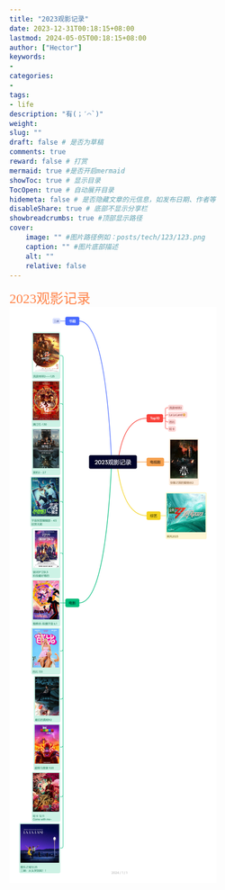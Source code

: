 ```yaml
---
title: "2023观影记录"
date: 2023-12-31T00:18:15+08:00
lastmod: 2024-05-05T00:18:15+08:00
author: ["Hector"]
keywords: 
- 
categories: 
- 
tags: 
- life
description: "有(；′⌒`)"
weight:
slug: ""
draft: false # 是否为草稿
comments: true
reward: false # 打赏
mermaid: true #是否开启mermaid
showToc: true # 显示目录
TocOpen: true # 自动展开目录
hidemeta: false # 是否隐藏文章的元信息，如发布日期、作者等
disableShare: true # 底部不显示分享栏
showbreadcrumbs: true #顶部显示路径
cover:
    image: "" #图片路径例如：posts/tech/123/123.png
    caption: "" #图片底部描述
    alt: ""
    relative: false
---
```

<font color =FF8247 size = "5" face = "微软雅黑">2023观影记录</font>
![](https://github.com/HectorZhu0811/hector.github.io/blob/main/static/img/2023%E8%A7%82%E5%BD%B1%E8%AE%B0%E5%BD%95.jpg)

